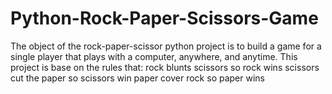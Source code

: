 # Python-Rock-Paper-Scissors-Game
The object of the rock-paper-scissor python project is to build a game for a single player that plays with a computer, anywhere, and anytime. This project is base on the rules that:  rock blunts scissors so rock wins scissors cut the paper so scissors win paper cover rock so paper wins
